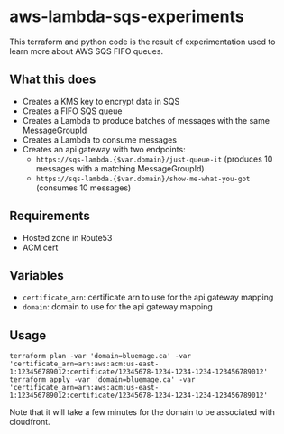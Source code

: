 # aws-lambda-sqs-experiments

This terraform and python code is the result of experimentation used to learn
more about AWS SQS FIFO queues.

## What this does

- Creates a KMS key to encrypt data in SQS
- Creates a FIFO SQS queue
- Creates a Lambda to produce batches of messages with the same MessageGroupId
- Creates a Lambda to consume messages
- Creates an api gateway with two endpoints:
  - `https://sqs-lambda.{$var.domain}/just-queue-it` (produces 10 messages with a matching MessageGroupId)
  - `https://sqs-lambda.{$var.domain}/show-me-what-you-got` (consumes 10 messages)

## Requirements

- Hosted zone in Route53
- ACM cert

## Variables

- `certificate_arn`: certificate arn to use for the api gateway mapping
- `domain`: domain to use for the api gateway mapping

## Usage
```
terraform plan -var 'domain=bluemage.ca' -var 'certificate_arn=arn:aws:acm:us-east-1:123456789012:certificate/12345678-1234-1234-1234-123456789012'
terraform apply -var 'domain=bluemage.ca' -var 'certificate_arn=arn:aws:acm:us-east-1:123456789012:certificate/12345678-1234-1234-1234-123456789012'
```

Note that it will take a few minutes for the domain to be associated with
cloudfront.
